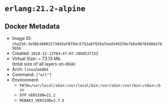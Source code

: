# `erlang:21.2-alpine`

## Docker Metadata

- Image ID: `sha256:3e98b108031730d3af8f94c5752a6f939afeed549376e7b6e98783d8de765b5b`
- Created: `2018-12-12T04:47:07.286853715Z`
- Virtual Size: ~ 73.13 Mb  
  (total size of all layers on-disk)
- Arch: `linux`/`amd64`
- Command: `["erl"]`
- Environment:
  - `PATH=/usr/local/sbin:/usr/local/bin:/usr/sbin:/usr/bin:/sbin:/bin`
  - `OTP_VERSION=21.2`
  - `REBAR3_VERSION=3.7.5`
